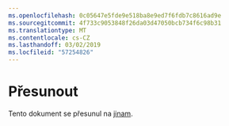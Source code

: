 ```yaml
---
ms.openlocfilehash: 0c05647e5fde9e518ba8e9ed7f6fdb7c8616ad9e
ms.sourcegitcommit: 4f733c9053848f26da03d47050bcb734f6c98b31
ms.translationtype: MT
ms.contentlocale: cs-CZ
ms.lasthandoff: 03/02/2019
ms.locfileid: "57254826"
---
```

# <a name="moved"></a>Přesunout

Tento dokument se přesunul na [jinam](https://aka.ms/vsls-docs/platform-support).
